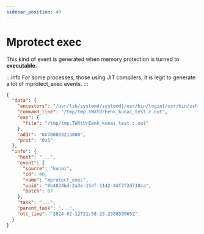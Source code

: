```yaml
---
sidebar_position: 40
---
```


# Mprotect exec

This kind of event is generated when memory protection is turned to **executable**.

:::info
For some processes, those using JIT compilers, it is legit to generate a lot of mprotect_exec events.
:::

```json
{
  "data": {
    "ancestors": "/usr/lib/systemd/systemd|/usr/bin/login|/usr/bin/zsh|/usr/bin/bash|/usr/bin/xinit|/usr/bin/i3|/usr/bin/bash|/usr/bin/urxvt|/usr/bin/zsh|/usr/bin/bash",
    "command_line": "/tmp/tmp.TWXtUrEenk_kunai_test.c.out",
    "exe": {
      "file": "/tmp/tmp.TWXtUrEenk_kunai_test.c.out"
    },
    "addr": "0x70080321a000",
    "prot": "0x5"
  },
  "info": {
    "host": "...",
    "event": {
      "source": "kunai",
      "id": 40,
      "name": "mprotect_exec",
      "uuid": "0b4824bd-2a3e-15df-1142-4df7f2d718ca",
      "batch": 67
    },
    "task": "...",
    "parent_task": "...",
    "utc_time": "2024-02-12T21:58:23.238859965Z"
  }
}
```

